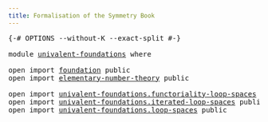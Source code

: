 ```yaml
---
title: Formalisation of the Symmetry Book
---
```


<pre class="Agda"><a id="60" class="Symbol">{-#</a> <a id="64" class="Keyword">OPTIONS</a> <a id="72" class="Pragma">--without-K</a> <a id="84" class="Pragma">--exact-split</a> <a id="98" class="Symbol">#-}</a>

<a id="103" class="Keyword">module</a> <a id="110" href="univalent-foundations.html" class="Module">univalent-foundations</a> <a id="132" class="Keyword">where</a>

<a id="139" class="Keyword">open</a> <a id="144" class="Keyword">import</a> <a id="151" href="foundation.html" class="Module">foundation</a> <a id="162" class="Keyword">public</a>
<a id="169" class="Keyword">open</a> <a id="174" class="Keyword">import</a> <a id="181" href="elementary-number-theory.html" class="Module">elementary-number-theory</a> <a id="206" class="Keyword">public</a>

<a id="214" class="Keyword">open</a> <a id="219" class="Keyword">import</a> <a id="226" href="univalent-foundations.functoriality-loop-spaces.html" class="Module">univalent-foundations.functoriality-loop-spaces</a> <a id="274" class="Keyword">public</a>
<a id="281" class="Keyword">open</a> <a id="286" class="Keyword">import</a> <a id="293" href="univalent-foundations.iterated-loop-spaces.html" class="Module">univalent-foundations.iterated-loop-spaces</a> <a id="336" class="Keyword">public</a>
<a id="343" class="Keyword">open</a> <a id="348" class="Keyword">import</a> <a id="355" href="univalent-foundations.loop-spaces.html" class="Module">univalent-foundations.loop-spaces</a> <a id="389" class="Keyword">public</a>
</pre>